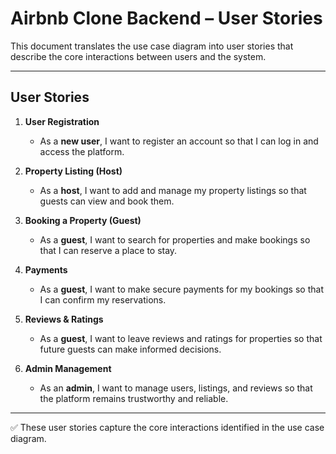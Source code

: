 # Airbnb Clone Backend – User Stories


This document translates the use case diagram into user stories that describe the core interactions between users and the system.


---


## User Stories


1. **User Registration**  
   - As a **new user**, I want to register an account so that I can log in and access the platform.


2. **Property Listing (Host)**  
   - As a **host**, I want to add and manage my property listings so that guests can view and book them.


3. **Booking a Property (Guest)**  
   - As a **guest**, I want to search for properties and make bookings so that I can reserve a place to stay.


4. **Payments**  
   - As a **guest**, I want to make secure payments for my bookings so that I can confirm my reservations.


5. **Reviews & Ratings**  
   - As a **guest**, I want to leave reviews and ratings for properties so that future guests can make informed decisions.


6. **Admin Management**  
   - As an **admin**, I want to manage users, listings, and reviews so that the platform remains trustworthy and reliable.


---


✅ These user stories capture the core interactions identified in the use case diagram.
